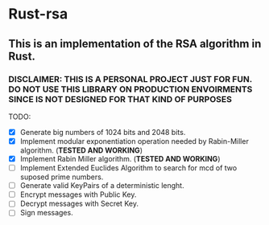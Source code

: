 # Rust-rsa
## This is an implementation of the RSA algorithm in Rust.

### DISCLAIMER: THIS IS A PERSONAL PROJECT JUST FOR FUN. DO NOT USE THIS LIBRARY ON PRODUCTION ENVOIRMENTS SINCE IS NOT DESIGNED FOR THAT KIND OF PURPOSES

TODO:
- [x] Generate big numbers of 1024 bits and 2048 bits.
- [x] Implement modular exponentiation operation needed by Rabin-Miller algorithm. (**TESTED AND WORKING**)
- [x] Implement Rabin Miller algorithm. (**TESTED AND WORKING**)
- [ ] Implement Extended Euclides Algorithm to search for mcd of two suposed prime numbers.
- [ ] Generate valid KeyPairs of a deterministic lenght.
- [ ] Encrypt messages with Public Key.
- [ ] Decrypt messages with Secret Key.
- [ ] Sign messages.
